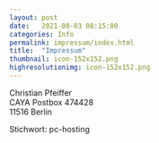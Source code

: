 ```yaml
---
layout: post
date:   2021-08-03 08:15:00
categories: Info
permalink: impressum/index.html
title:  "Impressum"
thumbnail: icon-152x152.png
highresolutionimg: icon-152x152.png
---
```


<!-- entry-content -->
<p>Christian Pfeiffer<br>
CAYA Postbox 474428<br>
11516 Berlin</p>
<p>Stichwort: pc-hosting</p>
<!-- .entry-content -->

